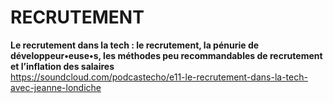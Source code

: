# RECRUTEMENT

**Le recrutement dans la tech :  le recrutement, la pénurie de développeur•euse•s, les méthodes peu recommandables de recrutement et l’inflation des salaires**  
https://soundcloud.com/podcastecho/e11-le-recrutement-dans-la-tech-avec-jeanne-londiche
